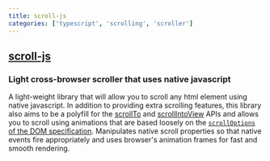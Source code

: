 ```yaml
---
title: scroll-js
categories: ['typescript', 'scrolling', 'scroller']
---
```

## [scroll-js](https://github.com/markcellus/scroll-js)

### Light cross-browser scroller that uses native javascript


A light-weight library that will allow you to scroll any html element using native javascript.
In addition to providing extra scrolling features, this library also aims to be a polyfill for the [scrollTo](https://developer.mozilla.org/en-US/docs/Web/API/Window/scroll)
and [scrollIntoView](https://drafts.csswg.org/cssom-view/#dom-element-scrollintoview) APIs and allows you to scroll
using animations that are based loosely on the
[`scrollOptions` of the DOM specification](https://drafts.csswg.org/cssom-view/#dictdef-scrolloptions).
Manipulates native scroll properties so that native events fire appropriately and uses browser's animation frames for
fast and smooth rendering.
